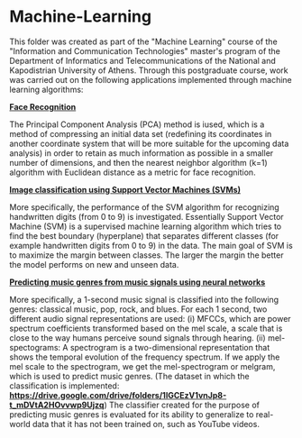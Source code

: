 # Machine-Learning
This folder was created as part of the "Machine Learning" course of the "Information and Communication Technologies" master's program of the Department of Informatics and Telecommunications of the National and Kapodistrian University of Athens.
Through this postgraduate course, work was carried out on the following applications implemented through machine learning algorithms:

[**Face Recognition**](https://github.com/DimOriCoding/Machine-Learning/blob/main/Face_Recognition.ipynb)

The Principal Component Analysis (PCA) method is iused, which is a method of compressing an initial data set (redefining its coordinates in another coordinate system that will be more suitable for the upcoming data analysis) in order to retain as much information as possible in a smaller number of dimensions, and then the nearest neighbor algorithm (k=1) algorithm with Euclidean distance as a metric for face recognition.


[**Image classification using Support Vector Machines (SVMs)**](https://github.com/DimOriCoding/Machine-Learning/blob/main/Face_Recognition.ipynb)
   
More specifically, the performance of the SVM algorithm for recognizing handwritten digits (from 0 to 9) is investigated. Essentially Support Vector Machine (SVM) is a supervised machine learning algorithm which tries to find the best boundary (hyperplane) that separates different classes (for example handwritten digits from 0 to 9) in the data. The main goal of SVM is to maximize the margin between classes. The larger the margin the better the model performs on new and unseen data.


[**Predicting music genres from music signals using neural networks**](https://github.com/DimOriCoding/Machine-Learning/blob/main/Music_Genre_Prediction.ipynb)

More specifically,  a 1-second music signal is classified into the following genres: classical music, pop, rock, and blues. For each 1 second, two different audio signal representations are used: 
(i) MFCCs, which are power spectrum coefficients transformed based on the mel scale, a scale that is close to the way humans perceive sound signals through hearing.
(ii) mel-spectograms: A spectrogram is a two-dimensional representation that shows the temporal evolution of the frequency spectrum. If we apply the mel scale to the spectrogram, we get the mel-spectrogram or melgram, which is used to predict music genres. (The dataset in which the classification is implemented: **https://drive.google.com/drive/folders/1lGCEzV1vnJp8-t_mDVtA2HOvvwp9Ujzq**)
The classifier created for the purpose of predicting music genres is evaluated for its ability to generalize to real-world data that it has not been trained on,
such as YouTube videos. 
